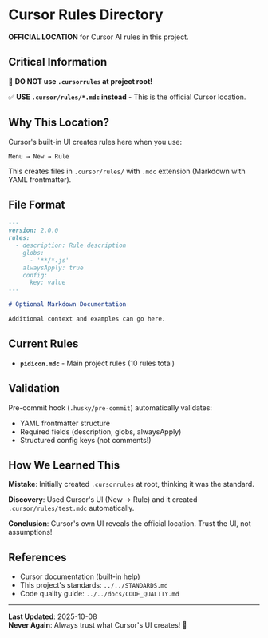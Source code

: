 # Cursor Rules Directory

**OFFICIAL LOCATION** for Cursor AI rules in this project.

## Critical Information

🚨 **DO NOT use `.cursorrules` at project root!**

✅ **USE `.cursor/rules/*.mdc` instead** - This is the official Cursor location.

## Why This Location?

Cursor's built-in UI creates rules here when you use:

```
Menu → New → Rule
```

This creates files in `.cursor/rules/` with `.mdc` extension (Markdown with YAML
frontmatter).

## File Format

```markdown
---
version: 2.0.0
rules:
  - description: Rule description
    globs:
      - '**/*.js'
    alwaysApply: true
    config:
      key: value
---

# Optional Markdown Documentation

Additional context and examples can go here.
```

## Current Rules

- **`pidicon.mdc`** - Main project rules (10 rules total)

## Validation

Pre-commit hook (`.husky/pre-commit`) automatically validates:

- YAML frontmatter structure
- Required fields (description, globs, alwaysApply)
- Structured config keys (not comments!)

## How We Learned This

**Mistake**: Initially created `.cursorrules` at root, thinking it was the standard.

**Discovery**: Used Cursor's UI (New → Rule) and it created `.cursor/rules/test.mdc`
automatically.

**Conclusion**: Cursor's own UI reveals the official location. Trust the UI, not
assumptions!

## References

- Cursor documentation (built-in help)
- This project's standards: `../../STANDARDS.md`
- Code quality guide: `../../docs/CODE_QUALITY.md`

---

**Last Updated**: 2025-10-08  
**Never Again**: Always trust what Cursor's UI creates! 🎯
